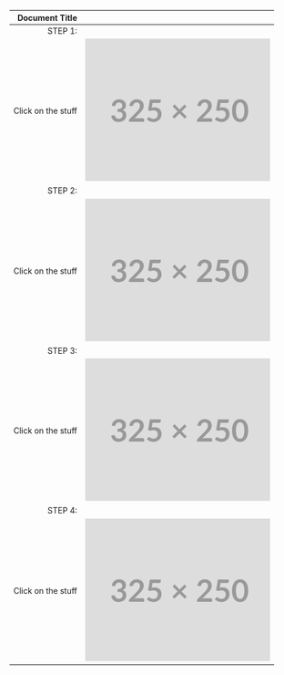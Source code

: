 | Document Title | |                    
|-----------------:|-|
| STEP 1: | |
|Click on the stuff       | ![](img.png) |
| STEP 2: | |
|Click on the stuff       | ![](img.png) |
| STEP 3: | |
|Click on the stuff       | ![](img.png) |
| STEP 4: | |
|Click on the stuff       | ![](img.png) |
